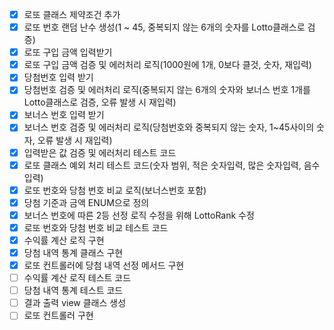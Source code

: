 
- [x] 로또 클래스 제약조건 추가
- [x] 로또 번호 랜덤 난수 생성(1 ~ 45, 중복되지 않는 6개의 숫자를 Lotto클래스로 검증)
- [x] 로또 구입 금액 입력받기
- [x] 로또 구입 금액 검증 및 에러처리 로직(1000원에 1개, 0보다 클것, 숫자, 재입력)
- [x] 당첨번호 입력 받기
- [x] 당첨번호 검증 및 에러처리 로직(중복되지 않는 6개의 숫자와 보너스 번호 1개를 Lotto클래스로 검증, 오류 발생 시 재입력)
- [x] 보너스 번호 입력 받기
- [x] 보너스 번호 검증 및 에러처리 로직(당첨번호와 중복되지 않는 숫자, 1~45사이의 숫자, 오류 발생 시 재입력)
- [x] 입력받은 값 검증 및 에러처리 테스트 코드
- [x] 로또 클래스 예외 처리 테스트 코드(숫자 범위, 적은 숫자입력, 많은 숫자입력, 음수입력)
- [x] 로또 번호와 당첨 번호 비교 로직(보너스번호 포함)
- [x] 당첨 기준과 금액 ENUM으로 정의
- [x] 보너스 번호에 따른 2등 선정 로직 수정을 위해 LottoRank 수정
- [x] 로또 번호와 당첨 번호 비교 테스트 코드
- [x] 수익률 계산 로직 구현
- [x] 당첨 내역 통계 클래스 구현
- [x] 로또 컨트롤러에 당첨 내역 선정 메서드 구현
- [ ] 수익률 계산 로직 테스트 코드
- [ ] 당첨 내역 통계 테스트 코드
- [ ] 결과 출력 view 클래스 생성
- [ ] 로또 컨트롤러 구현
